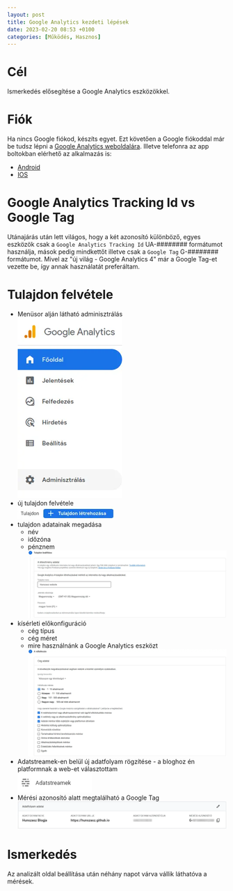 ```yaml
---
layout: post
title: Google Analytics kezdeti lépések
date: 2023-02-20 08:53 +0100
categories: [Működés, Hasznos]
---
```

# Cél
Ismerkedés elősegítése a Google Analytics eszközökkel.

# Fiók
Ha nincs Google fiókod, készíts egyet. Ezt követően a Google fiókoddal már be tudsz lépni a [Google Analytics weboldalára](https://analytics.google.com/analytics/web/).
Illetve telefonra az app boltokban elérhető az alkalmazás is:
* [Android](https://play.google.com/store/apps/details?id=com.google.android.apps.giant&hl=en_US&gl=US&pli=1)
* [IOS](https://apps.apple.com/us/app/google-analytics/id881599038)

# Google Analytics Tracking Id vs Google Tag
Utánajárás után lett világos, hogy a két azonosító különböző, egyes eszközök csak a ```Google Analytics Tracking Id``` UA-######## formátumot használja, mások pedig mindkettőt illetve csak a ```Google Tag``` G-######## formátumot.
Mivel az "új világ - Google Analytics 4" már a Google Tag-et vezette be, így annak használatát preferáltam.

# Tulajdon felvétele
* Menüsor alján látható adminisztrálás \
  ![1_admin](/assets/1_admin.webp)
* új tulajdon felvétele \
  ![plusz_tulajdon](/assets/plusz_tulajdon.webp)
* tulajdon adatainak megadása
  * név
  * időzóna
  * pénznem
    ![Tulajdon_beallitas](/assets/Tulajdon_beallitas.webp)
* kísérleti előkonfiguráció
  * cég típus
  * cég méret
  * mire használnánk a Google Analytics eszközt \
    ![kiserleti_szemelyreszabas](/assets/kiserleti_szemelyreszabas.webp)
* Adatstreamek-en belül új adatfolyam rögzítése - a bloghoz én platformnak a web-et választottam \
   ![adatstream](/assets/adatstream.webp)
* Mérési azonosító alatt megtalálható a Google Tag \
  ![meresi_azonosito](/assets/meresi_azonosito.webp)

# Ismerkedés
Az analizált oldal beállítása után néhány napot várva vállik láthatóva a mérések.


